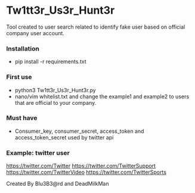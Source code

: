 # Tw1tt3r_Us3r_Hunt3r



Tool created to user search related to identify fake user based on official company user account. 

### Installation

   - pip install -r requirements.txt

### First use 
   - python3 Tw1tt3r_Us3r_Hunt3r.py
   - nano/vim whitelist.txt and change the example1 and example2 to users that are official to your company. 

### Must have 

   - Consumer_key, consumer_secret, access_token and access_token_secret used by twitter api 

### Example: twitter user

https://twitter.com/Twitter
https://twitter.com/TwitterSupport
https://twitter.com/TwitterVideo
https://twitter.com/TwitterSports


Created By Blu3B3@rd and DeadMilkMan
